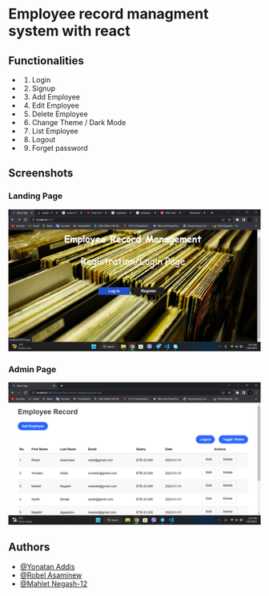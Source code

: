 # Employee record managment system with react

## Functionalities

- 1. Login
- 2. Signup
- 3. Add Employee
- 4. Edit Employee
- 5. Delete Employee
- 6. Change Theme / Dark Mode
- 7. List Employee
- 8. Logout
- 9. Forget password

## Screenshots

### Landing Page

![Screenshot](landpage.png)
### Admin Page

![Screenshot](adminpage.png)

## Authors

- [@Yonatan Addis](https://github.com/Biyuktul)
- [@Robel Asaminew](https://github.com/aastha2501)
- [@Mahlet Negash-12](https://github.com/amandeep-singh-12)
